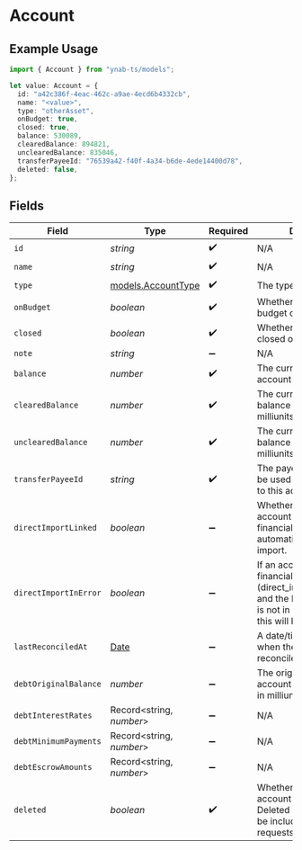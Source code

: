 # Account

## Example Usage

```typescript
import { Account } from "ynab-ts/models";

let value: Account = {
  id: "a42c386f-4eac-462c-a9ae-4ecd6b4332cb",
  name: "<value>",
  type: "otherAsset",
  onBudget: true,
  closed: true,
  balance: 530089,
  clearedBalance: 894821,
  unclearedBalance: 835046,
  transferPayeeId: "76539a42-f40f-4a34-b6de-4ede14400d78",
  deleted: false,
};
```

## Fields

| Field                                                                                                                                               | Type                                                                                                                                                | Required                                                                                                                                            | Description                                                                                                                                         |
| --------------------------------------------------------------------------------------------------------------------------------------------------- | --------------------------------------------------------------------------------------------------------------------------------------------------- | --------------------------------------------------------------------------------------------------------------------------------------------------- | --------------------------------------------------------------------------------------------------------------------------------------------------- |
| `id`                                                                                                                                                | *string*                                                                                                                                            | :heavy_check_mark:                                                                                                                                  | N/A                                                                                                                                                 |
| `name`                                                                                                                                              | *string*                                                                                                                                            | :heavy_check_mark:                                                                                                                                  | N/A                                                                                                                                                 |
| `type`                                                                                                                                              | [models.AccountType](../models/accounttype.md)                                                                                                      | :heavy_check_mark:                                                                                                                                  | The type of account                                                                                                                                 |
| `onBudget`                                                                                                                                          | *boolean*                                                                                                                                           | :heavy_check_mark:                                                                                                                                  | Whether this account is on budget or not                                                                                                            |
| `closed`                                                                                                                                            | *boolean*                                                                                                                                           | :heavy_check_mark:                                                                                                                                  | Whether this account is closed or not                                                                                                               |
| `note`                                                                                                                                              | *string*                                                                                                                                            | :heavy_minus_sign:                                                                                                                                  | N/A                                                                                                                                                 |
| `balance`                                                                                                                                           | *number*                                                                                                                                            | :heavy_check_mark:                                                                                                                                  | The current balance of the account in milliunits format                                                                                             |
| `clearedBalance`                                                                                                                                    | *number*                                                                                                                                            | :heavy_check_mark:                                                                                                                                  | The current cleared balance of the account in milliunits format                                                                                     |
| `unclearedBalance`                                                                                                                                  | *number*                                                                                                                                            | :heavy_check_mark:                                                                                                                                  | The current uncleared balance of the account in milliunits format                                                                                   |
| `transferPayeeId`                                                                                                                                   | *string*                                                                                                                                            | :heavy_check_mark:                                                                                                                                  | The payee id which should be used when transferring to this account                                                                                 |
| `directImportLinked`                                                                                                                                | *boolean*                                                                                                                                           | :heavy_minus_sign:                                                                                                                                  | Whether or not the account is linked to a financial institution for automatic transaction import.                                                   |
| `directImportInError`                                                                                                                               | *boolean*                                                                                                                                           | :heavy_minus_sign:                                                                                                                                  | If an account linked to a financial institution (direct_import_linked=true) and the linked connection is not in a healthy state, this will be true. |
| `lastReconciledAt`                                                                                                                                  | [Date](https://developer.mozilla.org/en-US/docs/Web/JavaScript/Reference/Global_Objects/Date)                                                       | :heavy_minus_sign:                                                                                                                                  | A date/time specifying when the account was last reconciled.                                                                                        |
| `debtOriginalBalance`                                                                                                                               | *number*                                                                                                                                            | :heavy_minus_sign:                                                                                                                                  | The original debt/loan account balance, specified in milliunits format.                                                                             |
| `debtInterestRates`                                                                                                                                 | Record<string, *number*>                                                                                                                            | :heavy_minus_sign:                                                                                                                                  | N/A                                                                                                                                                 |
| `debtMinimumPayments`                                                                                                                               | Record<string, *number*>                                                                                                                            | :heavy_minus_sign:                                                                                                                                  | N/A                                                                                                                                                 |
| `debtEscrowAmounts`                                                                                                                                 | Record<string, *number*>                                                                                                                            | :heavy_minus_sign:                                                                                                                                  | N/A                                                                                                                                                 |
| `deleted`                                                                                                                                           | *boolean*                                                                                                                                           | :heavy_check_mark:                                                                                                                                  | Whether or not the account has been deleted.  Deleted accounts will only be included in delta requests.                                             |